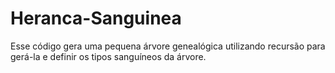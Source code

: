 # Heranca-Sanguinea
Esse código gera uma pequena árvore genealógica utilizando recursão para gerá-la e definir os tipos sanguíneos da árvore.
